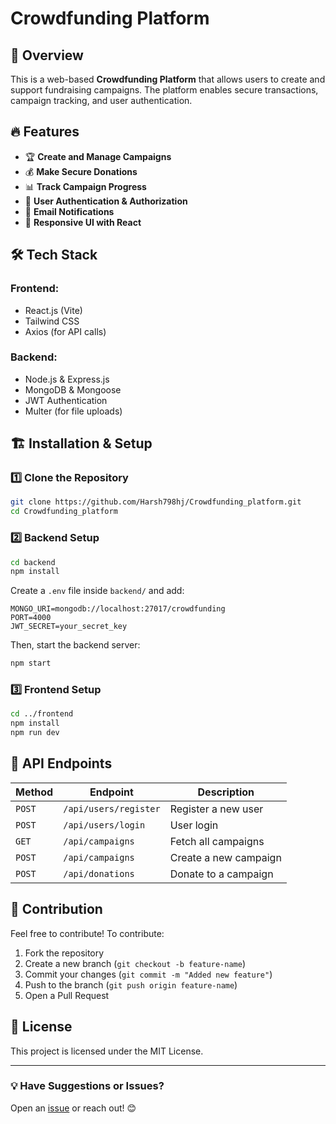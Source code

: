 # Crowdfunding Platform

## 🚀 Overview
This is a web-based **Crowdfunding Platform** that allows users to create and support fundraising campaigns. The platform enables secure transactions, campaign tracking, and user authentication.

## 🔥 Features
- 🏆 **Create and Manage Campaigns**
- 💰 **Make Secure Donations**
- 📊 **Track Campaign Progress**
- 🔐 **User Authentication & Authorization**
- 📩 **Email Notifications**
- 📱 **Responsive UI with React**

## 🛠 Tech Stack
### **Frontend:**
- React.js (Vite)
- Tailwind CSS
- Axios (for API calls)

### **Backend:**
- Node.js & Express.js
- MongoDB & Mongoose
- JWT Authentication
- Multer (for file uploads)

## 🏗 Installation & Setup
### **1️⃣ Clone the Repository**
```sh
git clone https://github.com/Harsh798hj/Crowdfunding_platform.git
cd Crowdfunding_platform
```

### **2️⃣ Backend Setup**
```sh
cd backend
npm install
```
Create a `.env` file inside `backend/` and add:
```
MONGO_URI=mongodb://localhost:27017/crowdfunding
PORT=4000
JWT_SECRET=your_secret_key
```
Then, start the backend server:
```sh
npm start
```

### **3️⃣ Frontend Setup**
```sh
cd ../frontend
npm install
npm run dev
```

## 🧩 API Endpoints
| Method | Endpoint | Description |
|--------|---------|-------------|
| `POST` | `/api/users/register` | Register a new user |
| `POST` | `/api/users/login` | User login |
| `GET` | `/api/campaigns` | Fetch all campaigns |
| `POST` | `/api/campaigns` | Create a new campaign |
| `POST` | `/api/donations` | Donate to a campaign |

## 🎯 Contribution
Feel free to contribute! To contribute:
1. Fork the repository
2. Create a new branch (`git checkout -b feature-name`)
3. Commit your changes (`git commit -m "Added new feature"`)
4. Push to the branch (`git push origin feature-name`)
5. Open a Pull Request

## 📝 License
This project is licensed under the MIT License.

---
### **💡 Have Suggestions or Issues?**
Open an [issue](https://github.com/Harsh798hj/Crowdfunding_platform/issues) or reach out! 😊

